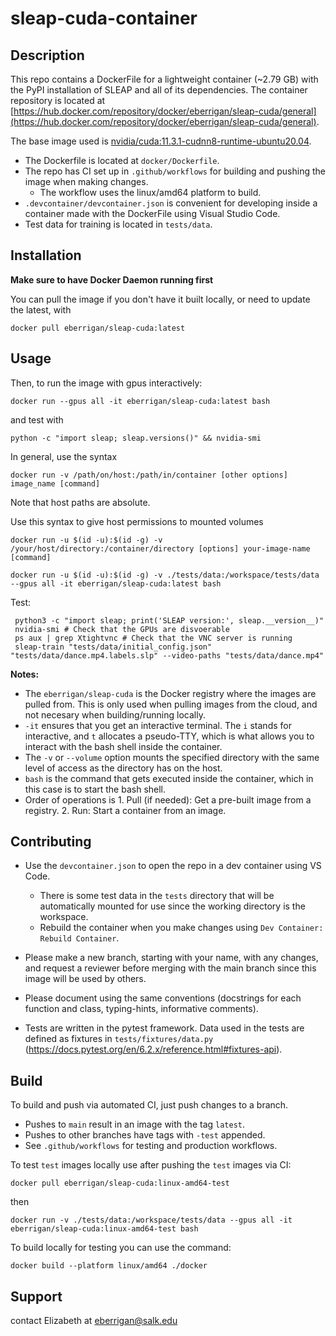 # sleap-cuda-container


## Description
This repo contains a DockerFile for a lightweight container (~2.79 GB) with the PyPI installation of SLEAP and all of its dependencies. The container repository is located at [https://hub.docker.com/repository/docker/eberrigan/sleap-cuda/general](https://hub.docker.com/repository/docker/eberrigan/sleap-cuda/general).

The base image used is [nvidia/cuda:11.3.1-cudnn8-runtime-ubuntu20.04](https://hub.docker.com/layers/nvidia/cuda/11.3.1-cudnn8-runtime-ubuntu20.04/images/sha256-025a321d3131b688f4ac09d80e9af6221f2d1568b4f9ea6e45a698beebb439c0).
- The Dockerfile is located at `docker/Dockerfile`.
- The repo has CI set up in `.github/workflows` for building and pushing the image when making changes.
  - The workflow uses the linux/amd64 platform to build. 
- `.devcontainer/devcontainer.json` is convenient for developing inside a container made with the DockerFile using Visual Studio Code.
- Test data for training is located in `tests/data`.


## Installation

**Make sure to have Docker Daemon running first**


You can pull the image if you don't have it built locally, or need to update the latest, with

```
docker pull eberrigan/sleap-cuda:latest
```

## Usage 

Then, to run the image with gpus interactively:

```
docker run --gpus all -it eberrigan/sleap-cuda:latest bash
```

and test with 

```
python -c "import sleap; sleap.versions()" && nvidia-smi
```

In general, use the syntax

```
docker run -v /path/on/host:/path/in/container [other options] image_name [command]
```

Note that host paths are absolute. 


Use this syntax to give host permissions to mounted volumes
```
docker run -u $(id -u):$(id -g) -v /your/host/directory:/container/directory [options] your-image-name [command]
```

```
docker run -u $(id -u):$(id -g) -v ./tests/data:/workspace/tests/data --gpus all -it eberrigan/sleap-cuda:latest bash
```

Test:

```
 python3 -c "import sleap; print('SLEAP version:', sleap.__version__)"
 nvidia-smi # Check that the GPUs are disvoerable
 ps aux | grep Xtightvnc # Check that the VNC server is running
 sleap-train "tests/data/initial_config.json" "tests/data/dance.mp4.labels.slp" --video-paths "tests/data/dance.mp4"
```

**Notes:**

- The `eberrigan/sleap-cuda` is the Docker registry where the images are pulled from. This is only used when pulling images from the cloud, and not necesary when building/running locally.
- `-it` ensures that you get an interactive terminal. The `i` stands for interactive, and `t` allocates a pseudo-TTY, which is what allows you to interact with the bash shell inside the container.
- The `-v` or `--volume` option mounts the specified directory with the same level of access as the directory has on the host.
- `bash` is the command that gets executed inside the container, which in this case is to start the bash shell.
- Order of operations is 1. Pull (if needed): Get a pre-built image from a registry. 2. Run: Start a container from an image.

## Contributing

- Use the `devcontainer.json` to open the repo in a dev container using VS Code.
  - There is some test data in the `tests` directory that will be automatically mounted for use since the working directory is the workspace.
  - Rebuild the container when you make changes using `Dev Container: Rebuild Container`.

- Please make a new branch, starting with your name, with any changes, and request a reviewer before merging with the main branch since this image will be used by others.
- Please document using the same conventions (docstrings for each function and class, typing-hints, informative comments).
- Tests are written in the pytest framework. Data used in the tests are defined as fixtures in `tests/fixtures/data.py` (https://docs.pytest.org/en/6.2.x/reference.html#fixtures-api).


## Build
To build and push via automated CI, just push changes to a branch. 
- Pushes to `main` result in an image with the tag `latest`. 
- Pushes to other branches have tags with `-test` appended. 
- See `.github/workflows` for testing and production workflows.

To test `test` images locally use after pushing the `test` images via CI:

```
docker pull eberrigan/sleap-cuda:linux-amd64-test
```

then 

```
docker run -v ./tests/data:/workspace/tests/data --gpus all -it eberrigan/sleap-cuda:linux-amd64-test bash
```

To build locally for testing you can use the command:

```
docker build --platform linux/amd64 ./docker
```

## Support
contact Elizabeth at eberrigan@salk.edu
